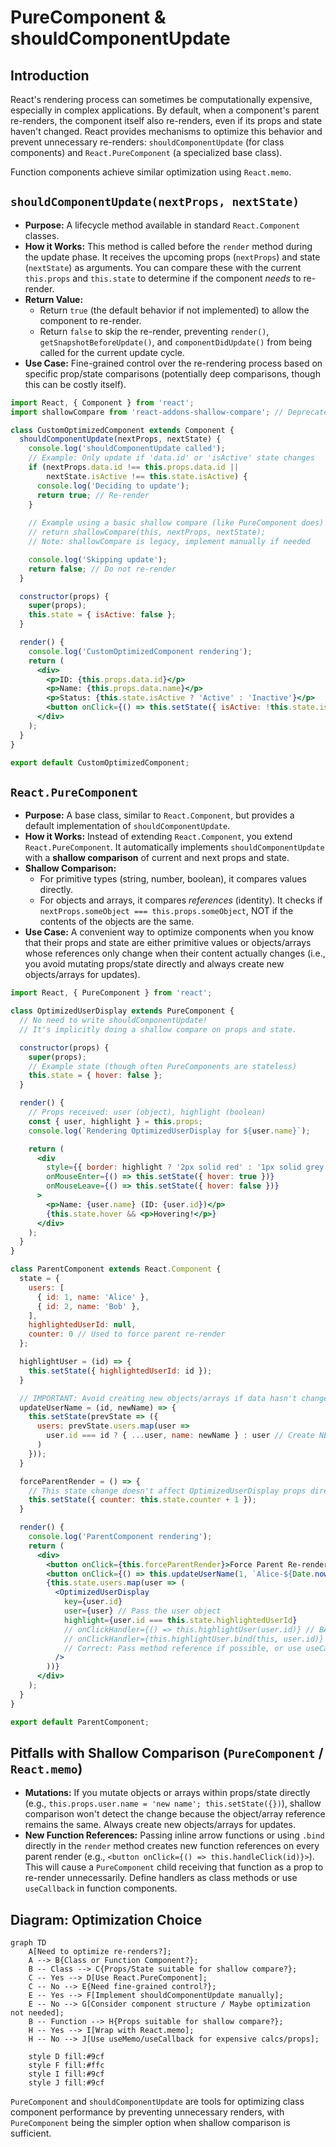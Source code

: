 # PureComponent & shouldComponentUpdate

## Introduction

React's rendering process can sometimes be computationally expensive, especially in complex applications. By default, when a component's parent re-renders, the component itself also re-renders, even if its props and state haven't changed. React provides mechanisms to optimize this behavior and prevent unnecessary re-renders: `shouldComponentUpdate` (for class components) and `React.PureComponent` (a specialized base class).

Function components achieve similar optimization using `React.memo`.

## `shouldComponentUpdate(nextProps, nextState)`

- **Purpose:** A lifecycle method available in standard `React.Component` classes.
- **How it Works:** This method is called before the `render` method during the update phase. It receives the upcoming props (`nextProps`) and state (`nextState`) as arguments. You can compare these with the current `this.props` and `this.state` to determine if the component *needs* to re-render.
- **Return Value:**
    - Return `true` (the default behavior if not implemented) to allow the component to re-render.
    - Return `false` to skip the re-render, preventing `render()`, `getSnapshotBeforeUpdate()`, and `componentDidUpdate()` from being called for the current update cycle.
- **Use Case:** Fine-grained control over the re-rendering process based on specific prop/state comparisons (potentially deep comparisons, though this can be costly itself).

```jsx
import React, { Component } from 'react';
import shallowCompare from 'react-addons-shallow-compare'; // Deprecated, use PureComponent or manual shallow compare

class CustomOptimizedComponent extends Component {
  shouldComponentUpdate(nextProps, nextState) {
    console.log('shouldComponentUpdate called');
    // Example: Only update if 'data.id' or 'isActive' state changes
    if (nextProps.data.id !== this.props.data.id || 
        nextState.isActive !== this.state.isActive) {
      console.log('Deciding to update');
      return true; // Re-render
    }
    
    // Example using a basic shallow compare (like PureComponent does)
    // return shallowCompare(this, nextProps, nextState); 
    // Note: shallowCompare is legacy, implement manually if needed

    console.log('Skipping update');
    return false; // Do not re-render
  }

  constructor(props) {
    super(props);
    this.state = { isActive: false };
  }

  render() {
    console.log('CustomOptimizedComponent rendering');
    return (
      <div>
        <p>ID: {this.props.data.id}</p>
        <p>Name: {this.props.data.name}</p>
        <p>Status: {this.state.isActive ? 'Active' : 'Inactive'}</p>
        <button onClick={() => this.setState({ isActive: !this.state.isActive })}>Toggle Active</button>
      </div>
    );
  }
}

export default CustomOptimizedComponent;
```

## `React.PureComponent`

- **Purpose:** A base class, similar to `React.Component`, but provides a default implementation of `shouldComponentUpdate`.
- **How it Works:** Instead of extending `React.Component`, you extend `React.PureComponent`. It automatically implements `shouldComponentUpdate` with a **shallow comparison** of current and next props and state.
- **Shallow Comparison:**
    - For primitive types (string, number, boolean), it compares values directly.
    - For objects and arrays, it compares *references* (identity). It checks if `nextProps.someObject === this.props.someObject`, NOT if the contents of the objects are the same.
- **Use Case:** A convenient way to optimize components when you know that their props and state are either primitive values or objects/arrays whose references only change when their content actually changes (i.e., you avoid mutating props/state directly and always create new objects/arrays for updates).

```jsx
import React, { PureComponent } from 'react';

class OptimizedUserDisplay extends PureComponent {
  // No need to write shouldComponentUpdate!
  // It's implicitly doing a shallow compare on props and state.

  constructor(props) {
    super(props);
    // Example state (though often PureComponents are stateless)
    this.state = { hover: false }; 
  }

  render() {
    // Props received: user (object), highlight (boolean)
    const { user, highlight } = this.props;
    console.log(`Rendering OptimizedUserDisplay for ${user.name}`);

    return (
      <div 
        style={{ border: highlight ? '2px solid red' : '1px solid grey', padding: '10px', margin: '5px' }}
        onMouseEnter={() => this.setState({ hover: true })}
        onMouseLeave={() => this.setState({ hover: false })}
      >
        <p>Name: {user.name} (ID: {user.id})</p>
        {this.state.hover && <p>Hovering!</p>}
      </div>
    );
  }
}

class ParentComponent extends React.Component {
  state = {
    users: [
      { id: 1, name: 'Alice' },
      { id: 2, name: 'Bob' },
    ],
    highlightedUserId: null,
    counter: 0 // Used to force parent re-render
  };

  highlightUser = (id) => {
    this.setState({ highlightedUserId: id });
  }

  // IMPORTANT: Avoid creating new objects/arrays if data hasn't changed
  updateUserName = (id, newName) => {
    this.setState(prevState => ({
      users: prevState.users.map(user => 
        user.id === id ? { ...user, name: newName } : user // Create NEW user object only for the changed one
      )
    }));
  }

  forceParentRender = () => {
    // This state change doesn't affect OptimizedUserDisplay props directly
    this.setState({ counter: this.state.counter + 1 });
  }

  render() {
    console.log('ParentComponent rendering');
    return (
      <div>
        <button onClick={this.forceParentRender}>Force Parent Re-render ({this.state.counter})</button>
        <button onClick={() => this.updateUserName(1, `Alice-${Date.now()}`)}>Update Alice's Name</button>
        {this.state.users.map(user => (
          <OptimizedUserDisplay 
            key={user.id} 
            user={user} // Pass the user object
            highlight={user.id === this.state.highlightedUserId}
            // onClickHandler={() => this.highlightUser(user.id)} // BAD: Creates new function reference on every render!
            // onClickHandler={this.highlightUser.bind(this, user.id)} // Also BAD: Creates new function reference!
            // Correct: Pass method reference if possible, or use useCallback in function components
          />
        ))}
      </div>
    );
  }
}

export default ParentComponent;
```

## Pitfalls with Shallow Comparison (`PureComponent` / `React.memo`)

- **Mutations:** If you mutate objects or arrays within props/state directly (e.g., `this.props.user.name = 'new name'; this.setState({})`), shallow comparison won't detect the change because the object/array reference remains the same. Always create new objects/arrays for updates.
- **New Function References:** Passing inline arrow functions or using `.bind` directly in the `render` method creates new function references on every parent render (e.g., `<button onClick={() => this.handleClick(id)}>`). This will cause a `PureComponent` child receiving that function as a prop to re-render unnecessarily. Define handlers as class methods or use `useCallback` in function components.

## Diagram: Optimization Choice

```mermaid
graph TD
    A[Need to optimize re-renders?];
    A --> B{Class or Function Component?};
    B -- Class --> C{Props/State suitable for shallow compare?};
    C -- Yes --> D[Use React.PureComponent];
    C -- No --> E{Need fine-grained control?};
    E -- Yes --> F[Implement shouldComponentUpdate manually];
    E -- No --> G[Consider component structure / Maybe optimization not needed];
    B -- Function --> H{Props suitable for shallow compare?};
    H -- Yes --> I[Wrap with React.memo];
    H -- No --> J[Use useMemo/useCallback for expensive calcs/props];
    
    style D fill:#9cf
    style F fill:#ffc
    style I fill:#9cf
    style J fill:#9cf
```

`PureComponent` and `shouldComponentUpdate` are tools for optimizing class component performance by preventing unnecessary renders, with `PureComponent` being the simpler option when shallow comparison is sufficient. 